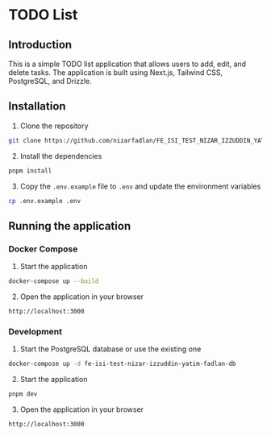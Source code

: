 # TODO List

## Introduction

This is a simple TODO list application that allows users to add, edit, and delete tasks. The application is built using Next.js, Tailwind CSS, PostgreSQL, and Drizzle.

## Installation

1. Clone the repository

```bash
git clone https://github.com/nizarfadlan/FE_ISI_TEST_NIZAR_IZZUDDIN_YATIM_FADLAN
```

2. Install the dependencies

```bash
pnpm install
```

3. Copy the `.env.example` file to `.env` and update the environment variables

```bash
cp .env.example .env
```

## Running the application

### Docker Compose

1. Start the application

```bash
docker-compose up --build
```

2. Open the application in your browser

```
http://localhost:3000
```

### Development

1. Start the PostgreSQL database or use the existing one

```bash
docker-compose up -d fe-isi-test-nizar-izzuddin-yatim-fadlan-db
```

2. Start the application

```bash
pnpm dev
```

3. Open the application in your browser

```
http://localhost:3000
```
